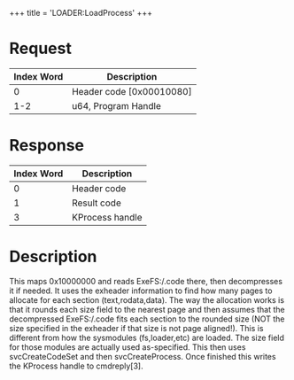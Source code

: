 +++
title = 'LOADER:LoadProcess'
+++

# Request

| Index Word | Description                |
|------------|----------------------------|
| 0          | Header code \[0x00010080\] |
| 1-2        | u64, Program Handle        |

# Response

| Index Word | Description     |
|------------|-----------------|
| 0          | Header code     |
| 1          | Result code     |
| 3          | KProcess handle |

# Description

This maps 0x10000000 and reads ExeFS:/.code there, then decompresses it
if needed. It uses the exheader information to find how many pages to
allocate for each section (text,rodata,data). The way the allocation
works is that it rounds each size field to the nearest page and then
assumes that the decompressed ExeFS:/.code fits each section to the
rounded size (NOT the size specified in the exheader if that size is not
page aligned!). This is different from how the sysmodules
(fs,loader,etc) are loaded. The size field for those modules are
actually used as-specified. This then uses svcCreateCodeSet and then
svcCreateProcess. Once finished this writes the KProcess handle to
cmdreply\[3\].